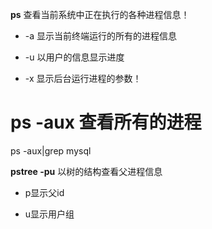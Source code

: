 **ps** 查看当前系统中正在执行的各种进程信息！

- -a 显示当前终端运行的所有的进程信息
    
- -u 以用户的信息显示进度
    
- -x 显示后台运行进程的参数！
    

# ps -aux 查看所有的进程  
ps -aux|grep mysql

**pstree -pu** 以树的结构查看父进程信息

- p显示父id
    
- u显示用户组